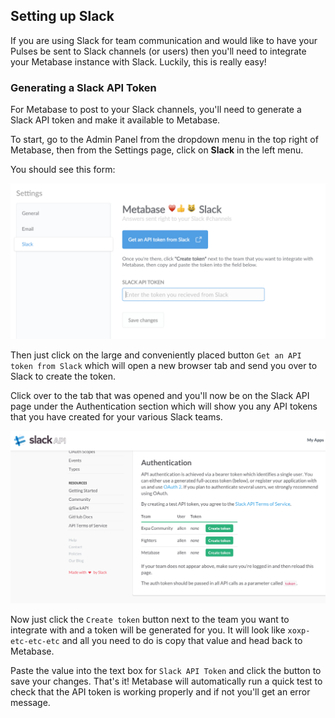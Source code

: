 
## Setting up Slack

If you are using Slack for team communication and would like to have your Pulses be sent to Slack channels (or users) then you'll need to integrate your Metabase instance with Slack.  Luckily, this is really easy!

### Generating a Slack API Token

For Metabase to post to your Slack channels, you'll need to generate a Slack API token and make it available to Metabase.

To start, go to the Admin Panel from the dropdown menu in the top right of Metabase, then from the Settings page, click on **Slack** in the left menu.

You should see this form:

![Slack Settings](images/SlackSettings.png)

Then just click on the large and conveniently placed button `Get an API token from Slack` which will open a new browser tab and send you over to Slack to create the token.

Click over to the tab that was opened and you'll now be on the Slack API page under the Authentication section which will show you any API tokens that you have created for your various Slack teams.  

![Slack API Auth](images/SlackAPIAuth.png)

Now just click the `Create token` button next to the team you want to integrate with and a token will be generated for you.  It will look like `xoxp-etc-etc-etc` and all you need to do is copy that value and head back to Metabase.

Paste the value into the text box for `Slack API Token` and click the button to save your changes.  That's it!  Metabase will automatically run a quick test to check that the API token is working properly and if not you'll get an error message.
